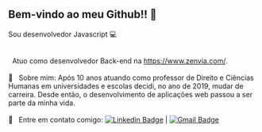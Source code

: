 ## Bem-vindo ao meu Github!! 👋
Sou desenvolvedor Javascript :computer:

<br/> &nbsp; Atuo como desenvolvedor Back-end na https://www.zenvia.com/.  
<br/> 💬  &nbsp; Sobre mim: Após 10 anos atuando como professor de Direito e Ciências Humanas em universidades e escolas decidi, no ano de 2019, mudar de carreira. Desde então, o desenvolvimento de aplicações web passou a ser parte da minha vida.
<br/>
<br/> :email: &nbsp; Entre em contato comigo: [![Linkedin Badge](https://img.shields.io/badge/-MarceloVasques-blue?style=flat-square&logo=Linkedin&logoColor=white&link=https://www.linkedin.com/in/marcelovqvd/)](https://www.linkedin.com/in/marcelovqvd/) 
| 
[![Gmail Badge](https://img.shields.io/badge/-marcelovqvd@gmail.com-c14438?style=flat-square&logo=Gmail&logoColor=white&link=mailto:marcelovqvd@gmail.com)](mailto:marcelovqvd@gmail.com)
